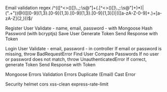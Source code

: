 Email validation regex 
  /^(([^<>()[\]\\.,;:\s@"]+(\.[^<>()[\]\\.,;:\s@"]+)*)|(".+"))@((\[[0-9]{1,3}\.[0-9]{1,3}\.[0-9]{1,3}\.[0-9]{1,3}\])|(([a-zA-Z\-0-9]+\.)+[a-zA-Z]{2,}))$/

Register User
  Validate - name, email, password - with Mongoose
  Hash Password (with bcryptjs)
  Save User
  Generate Token
  Send Response with Token

Login User
  Validate - email, password - in controller
  If email or password is missing, throw BadRequestError
  Find User
  Compare Passwords
  If no user or password does not match, throw UnauthenticatedError
  If correct, generate Token
  Send Response with Token

Mongoose Errors
  Validation Errors
  Duplicate (Email)
  Cast Error

Security
  helmet
  cors
  xss-clean
  express-rate-limit